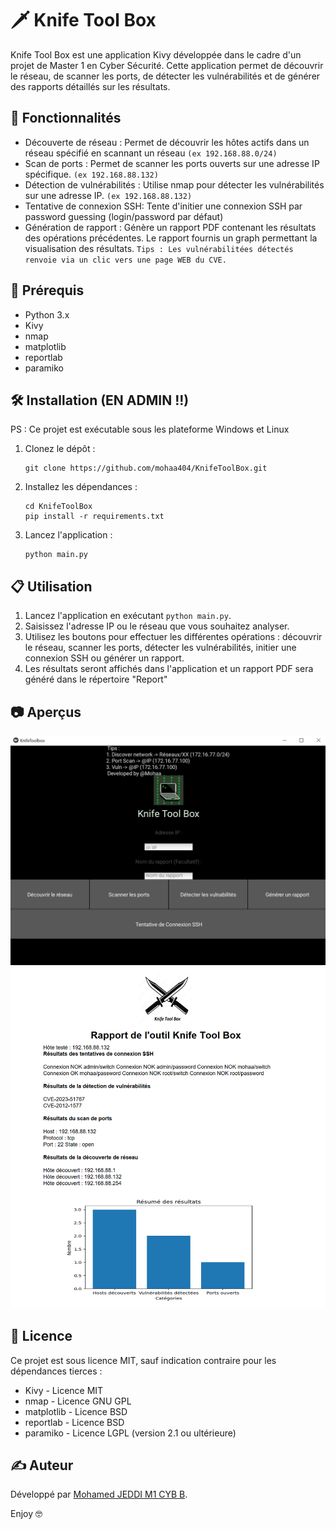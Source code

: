 # 🗡️ Knife Tool Box

Knife Tool Box est une application Kivy développée dans le cadre d'un projet de Master 1 en Cyber Sécurité. Cette application permet de découvrir le réseau, de scanner les ports, de détecter les vulnérabilités et de générer des rapports détaillés sur les résultats.

## 🚀 Fonctionnalités

- Découverte de réseau : Permet de découvrir les hôtes actifs dans un réseau spécifié en scannant un réseau `(ex 192.168.88.0/24)`
- Scan de ports : Permet de scanner les ports ouverts sur une adresse IP spécifique. `(ex 192.168.88.132)`
- Détection de vulnérabilités : Utilise nmap pour détecter les vulnérabilités sur une adresse IP. `(ex 192.168.88.132)`
- Tentative de connexion SSH: Tente d'initier une connexion SSH par password guessing (login/password par défaut)
- Génération de rapport : Génère un rapport PDF contenant les résultats des opérations précédentes. Le rapport fournis un graph permettant la visualisation des résultats. `Tips : Les vulnérabilitées détectés renvoie via un clic vers une page WEB du CVE.`

## 🔧 Prérequis

- Python 3.x
- Kivy
- nmap
- matplotlib
- reportlab
- paramiko

## 🛠️ Installation (EN ADMIN !!)
PS : Ce projet est exécutable sous les plateforme Windows et Linux 
1. Clonez le dépôt :

    ```
    git clone https://github.com/mohaa404/KnifeToolBox.git
    ```

2. Installez les dépendances :

    ```
    cd KnifeToolBox
    pip install -r requirements.txt
    ```

3. Lancez l'application :

    ```
    python main.py
    ```

## 📋 Utilisation

1. Lancez l'application en exécutant `python main.py`.
2. Saisissez l'adresse IP ou le réseau que vous souhaitez analyser.
3. Utilisez les boutons pour effectuer les différentes opérations : découvrir le réseau, scanner les ports, détecter les vulnérabilités, initier une connexion SSH ou générer un rapport.
4. Les résultats seront affichés dans l'application et un rapport PDF sera généré dans le répertoire "Report"

## 📷 Aperçus 

![app](screens/KnifeToolBox1.png "App")
![report](screens/Report.png "Report")

## 📄 Licence

Ce projet est sous licence MIT, sauf indication contraire pour les dépendances tierces :

- Kivy - Licence MIT
- nmap - Licence GNU GPL
- matplotlib - Licence BSD
- reportlab - Licence BSD
- paramiko - Licence LGPL (version 2.1 ou ultérieure)

## ✍️ Auteur

Développé par [Mohamed JEDDI M1 CYB B](https://github.com/mohaa404).

Enjoy 🤓
